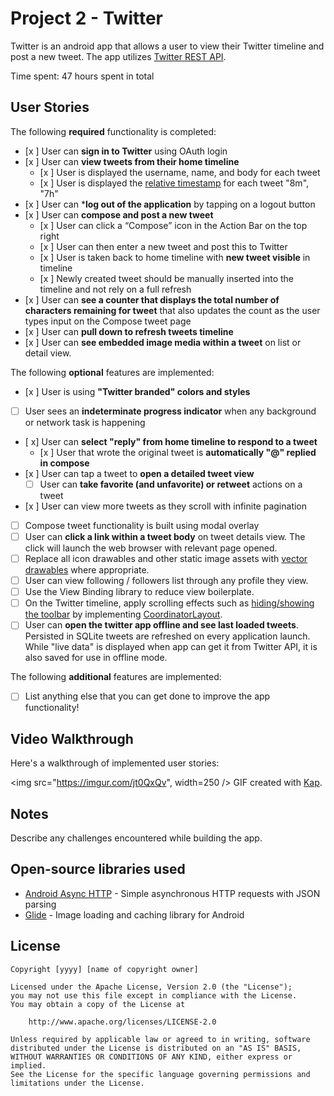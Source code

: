 # Project 2 - Twitter

Twitter is an android app that allows a user to view their Twitter timeline and post a new tweet. The app utilizes [Twitter REST API](https://dev.twitter.com/rest/public).

Time spent: 47 hours spent in total

## User Stories

The following **required** functionality is completed:

* [x ] User can **sign in to Twitter** using OAuth login
* [x ] User can **view tweets from their home timeline**
  * [x ] User is displayed the username, name, and body for each tweet
  * [x ] User is displayed the [relative timestamp](https://gist.github.com/nesquena/f786232f5ef72f6e10a7) for each tweet "8m", "7h"
* [x ] User can ***log out of the application** by tapping on a logout button
* [x ] User can **compose and post a new tweet**
  * [x ] User can click a “Compose” icon in the Action Bar on the top right
  * [x ] User can then enter a new tweet and post this to Twitter
  * [x ] User is taken back to home timeline with **new tweet visible** in timeline
  * [x ] Newly created tweet should be manually inserted into the timeline and not rely on a full refresh
* [x ] User can **see a counter that displays the total number of characters remaining for tweet** that also updates the count as the user types input on the Compose tweet page
* [x ] User can **pull down to refresh tweets timeline**
* [x ] User can **see embedded image media within a tweet** on list or detail view.

The following **optional** features are implemented:

* [x ] User is using **"Twitter branded" colors and styles**
* [ ] User sees an **indeterminate progress indicator** when any background or network task is happening
* [ x] User can **select "reply" from home timeline to respond to a tweet**
  * [x ] User that wrote the original tweet is **automatically "@" replied in compose**
* [x ] User can tap a tweet to **open a detailed tweet view**
  * [ ] User can **take favorite (and unfavorite) or retweet** actions on a tweet
* [x ] User can view more tweets as they scroll with infinite pagination
* [ ] Compose tweet functionality is built using modal overlay
* [ ] User can **click a link within a tweet body** on tweet details view. The click will launch the web browser with relevant page opened.
* [ ] Replace all icon drawables and other static image assets with [vector drawables](http://guides.codepath.org/android/Drawables#vector-drawables) where appropriate.
* [ ] User can view following / followers list through any profile they view.
* [ ] Use the View Binding library to reduce view boilerplate.
* [ ] On the Twitter timeline, apply scrolling effects such as [hiding/showing the toolbar](http://guides.codepath.org/android/Using-the-App-ToolBar#reacting-to-scroll) by implementing [CoordinatorLayout](http://guides.codepath.org/android/Handling-Scrolls-with-CoordinatorLayout#responding-to-scroll-events).
* [ ] User can **open the twitter app offline and see last loaded tweets**. Persisted in SQLite tweets are refreshed on every application launch. While "live data" is displayed when app can get it from Twitter API, it is also saved for use in offline mode.

The following **additional** features are implemented:

* [ ] List anything else that you can get done to improve the app functionality!

## Video Walkthrough

Here's a walkthrough of implemented user stories:

<!-- <img src='[http://i.imgur.com/link/to/your/gif/file.gif](https://imgur.com/iDL7YjS)' title='Video Walkthrough' width=250 alt='Video Walkthrough' /> -->
<img src="https://imgur.com/jt0QxQv", width=250 />
GIF created with [Kap](https://getkap.co/).

## Notes

Describe any challenges encountered while building the app.

## Open-source libraries used

* [Android Async HTTP](https://github.com/loopj/android-async-http) - Simple asynchronous HTTP requests with JSON parsing
* [Glide](https://github.com/bumptech/glide) - Image loading and caching library for Android

## License

    Copyright [yyyy] [name of copyright owner]

    Licensed under the Apache License, Version 2.0 (the "License");
    you may not use this file except in compliance with the License.
    You may obtain a copy of the License at

        http://www.apache.org/licenses/LICENSE-2.0

    Unless required by applicable law or agreed to in writing, software
    distributed under the License is distributed on an "AS IS" BASIS,
    WITHOUT WARRANTIES OR CONDITIONS OF ANY KIND, either express or implied.
    See the License for the specific language governing permissions and
    limitations under the License.
